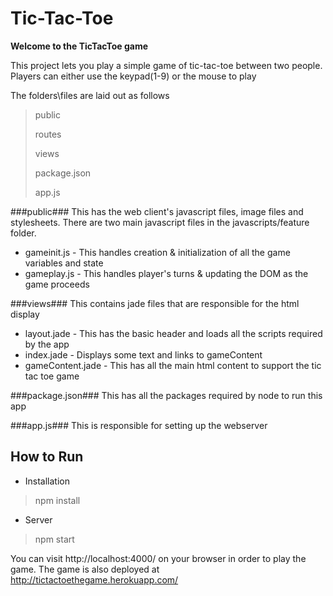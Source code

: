 Tic-Tac-Toe
============

**Welcome to the TicTacToe game**

This project lets you play a simple game of tic-tac-toe between two people.  Players can either use the keypad(1-9) or the mouse to play

The folders\files are laid out as follows
> public
>  
> routes
>
> views
>
> package.json
>
> app.js

###public###
This has the web client's javascript files, image files and stylesheets. There are two main javascript files in the javascripts/feature folder.
* gameinit.js - This handles creation & initialization of all the game variables and state
* gameplay.js - This handles player's turns & updating the DOM as the game proceeds

###views###
This contains jade files that are responsible for the html display
* layout.jade - This has the basic header and loads all the scripts required by the app
* index.jade - Displays some text and links to gameContent
* gameContent.jade - This has all the main html content to support the tic tac toe game

###package.json###
This has all the packages required by node to run this app

###app.js###
This is responsible for setting up the webserver

How to Run
----------
* Installation
> npm install
* Server
> npm start

You can visit http://localhost:4000/ on your browser in order to play the game. The game is also deployed at http://tictactoethegame.herokuapp.com/
